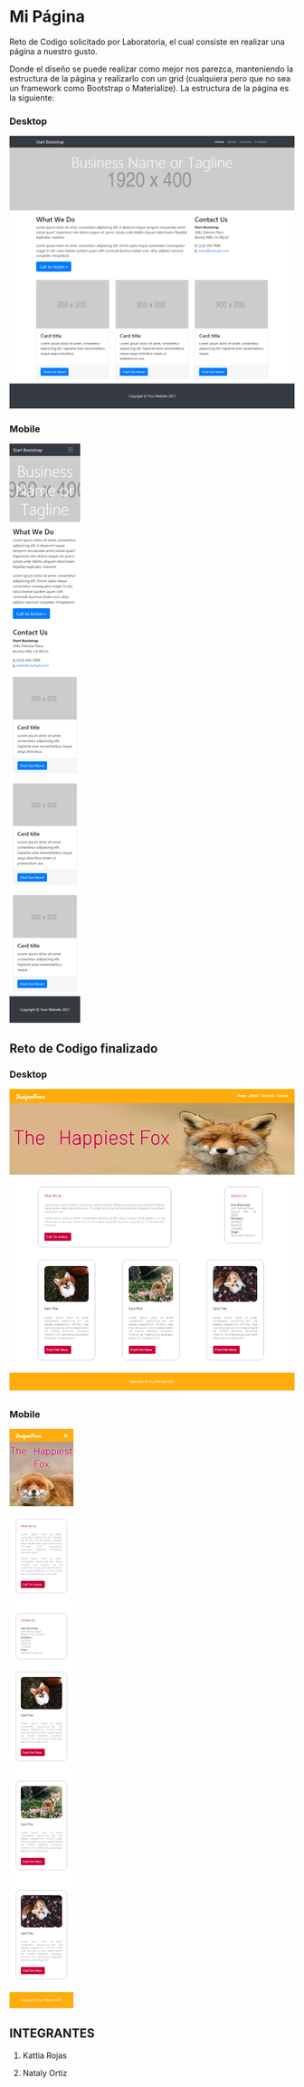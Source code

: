 # __Mi Página__

Reto de Codigo solicitado por Laboratoria, el cual consiste en realizar una página a nuestro gusto.

Donde el diseño se puede realizar como mejor nos parezca, manteniendo la estructura de la página y realizarlo con un grid (cualquiera pero que no sea un framework como Bootstrap o Materialize). La estructura de la página es la siguiente:


### __Desktop__

![](assets/images/desktop.png)


### __Mobile__

![](assets/images/mobile.png)

## __Reto de Codigo finalizado__

### __Desktop__

![](assets/images/Proyecto-Desktop.png)

### __Mobile__

![](assets/images/Proyecto-Mobile.png)


## __INTEGRANTES__

1.  Kattia Rojas

2.  Nataly Ortiz 
